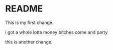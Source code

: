 # README

This is my first change.

i got a whole lotta money
bitches come and party

this is another change.
